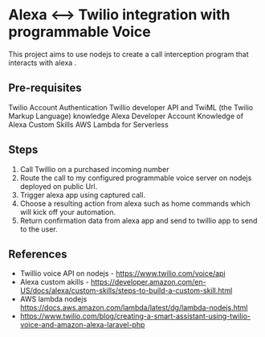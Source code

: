 # Alexa <--> Twilio integration with programmable Voice 

This project aims to use nodejs to create a call interception program that interacts with alexa .

## Pre-requisites

Twilio Account Authentication
Twillio developer API and TwiML (the Twilio Markup Language) knowledge 
Alexa Developer Account 
Knowledge of Alexa Custom Skills
AWS Lambda for Serverless 

## Steps 
1. Call Twillio on a purchased incoming number
2. Route the call to my configured programmable voice server on nodejs deployed on public Url. 
3. Trigger alexa app using captured call.
4. Choose a resulting action from alexa such as home commands which will kick off your automation.
5. Return confirmation data from alexa app and send to twillio app to send to the user.


## References 
- Twillio voice API on nodejs - https://www.twilio.com/voice/api
- Alexa custom akills - https://developer.amazon.com/en-US/docs/alexa/custom-skills/steps-to-build-a-custom-skill.html
- AWS lambda nodejs https://docs.aws.amazon.com/lambda/latest/dg/lambda-nodejs.html
- https://www.twilio.com/blog/creating-a-smart-assistant-using-twilio-voice-and-amazon-alexa-laravel-php
